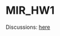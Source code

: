 # MIR_HW1

Discussions: [here](https://hackmd.io/p1LSI4XUTISlXZt_nhsm_w?both#httpshackmdiojcIQHKVCRPO6uCAvCdqTDwboth-MIR-Hw1)
